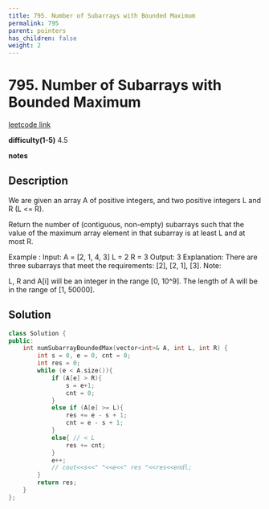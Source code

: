 ```yaml
---
title: 795. Number of Subarrays with Bounded Maximum
permalink: 795
parent: pointers
has_children: false
weight: 2
---
```

# 795. Number of Subarrays with Bounded Maximum

[leetcode link](https://leetcode.com/problems/number-of-subarrays-with-bounded-maximum/)

**difficulty(1-5)** 
4.5

**notes**   


## Description

We are given an array A of positive integers, and two positive integers L and R (L <= R).

Return the number of (contiguous, non-empty) subarrays such that the value of the maximum array element in that subarray is at least L and at most R.

Example :
Input: 
A = [2, 1, 4, 3]
L = 2
R = 3
Output: 3
Explanation: There are three subarrays that meet the requirements: [2], [2, 1], [3].
Note:

L, R  and A[i] will be an integer in the range [0, 10^9].
The length of A will be in the range of [1, 50000].

## Solution

```c++
class Solution {
public:
    int numSubarrayBoundedMax(vector<int>& A, int L, int R) {
        int s = 0, e = 0, cnt = 0;
        int res = 0;
        while (e < A.size()){
            if (A[e] > R){
                s = e+1;
                cnt = 0;
            }
            else if (A[e] >= L){
                res += e - s + 1;
                cnt = e - s + 1;
            }
            else{ // < L
                res += cnt;
            }
            e++;
            // cout<<s<<" "<<e<<" res "<<res<<endl;
        }
        return res;
    }
};
```

<!-- 
Default label
{: .label }

Blue label
{: .label .label-blue }

Stable
{: .label .label-green }

New release
{: .label .label-purple }

Coming soon
{: .label .label-yellow }

Deprecated
{: .label .label-red } -->
